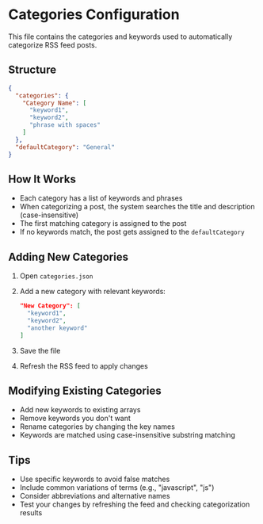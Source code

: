 # Categories Configuration

This file contains the categories and keywords used to automatically categorize RSS feed posts.

## Structure

```json
{
  "categories": {
    "Category Name": [
      "keyword1",
      "keyword2",
      "phrase with spaces"
    ]
  },
  "defaultCategory": "General"
}
```

## How It Works

- Each category has a list of keywords and phrases
- When categorizing a post, the system searches the title and description (case-insensitive)
- The first matching category is assigned to the post
- If no keywords match, the post gets assigned to the `defaultCategory`

## Adding New Categories

1. Open `categories.json`
2. Add a new category with relevant keywords:

   ```json
   "New Category": [
     "keyword1",
     "keyword2",
     "another keyword"
   ]
   ```

3. Save the file
4. Refresh the RSS feed to apply changes

## Modifying Existing Categories

- Add new keywords to existing arrays
- Remove keywords you don't want
- Rename categories by changing the key names
- Keywords are matched using case-insensitive substring matching

## Tips

- Use specific keywords to avoid false matches
- Include common variations of terms (e.g., "javascript", "js")
- Consider abbreviations and alternative names
- Test your changes by refreshing the feed and checking categorization results
